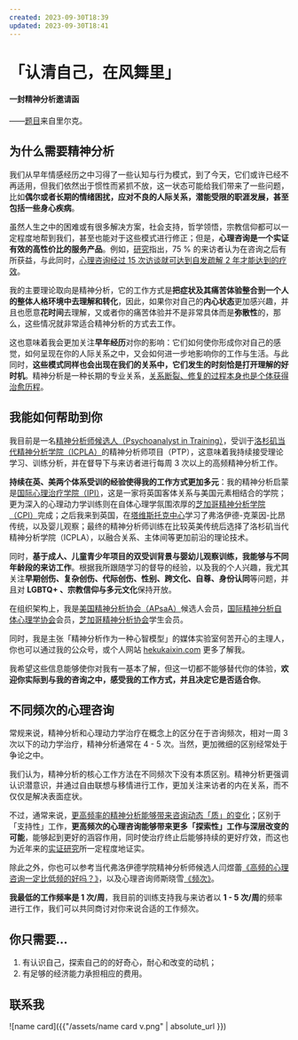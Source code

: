 ```yaml
---
created: 2023-09-30T18:39
updated: 2023-09-30T18:41
---
```

# 「认清自己，在风舞里」

#### 一封精神分析邀请函

——[题目](https://mp.weixin.qq.com/s/qiIihBRfdAaEb_t7qGscdg)来自里尔克。

## 为什么需要精神分析

我们从早年情感经历之中习得了一些认知与行为模式，到了今天，它们或许已经不再适用，但我们依然出于惯性而紧抓不放，这一状态可能给我们带来了一些问题，比如**偶尔或者长期的情绪困扰，应对不良的人际关系，潜能受限的职涯发展，甚至包括一些身心疾病**。

虽然人生之中的困难或有很多解决方案，社会支持，哲学领悟，宗教信仰都可以一定程度地帮到我们，甚至也能对于这些模式进行修正；但是，**心理咨询是一个实证有效的高性价比的服务产品**。例如，[研究](10.1037/11423-005 "研究")指出，75 % 的来访者认为在咨询之后有所获益，与此同时，[心理咨询经过 15 次访谈就可达到自发疏解 2 年才能达到的疗效](10.1037/11423-005 "心理咨询经过 15 次访谈就可达到自发疏解 2 年才能达到的疗效")。

我的主要理论取向是精神分析，它的工作方式是**把症状及其痛苦体验整合到一个人的整体人格环境中去理解和转化**，因此，如果你对自己的**内心状态**更加感兴趣，并且也愿意**花时间**去理解，又或者你的痛苦体验并不是非常具体而是**弥散性**的，那么，这些情况就非常适合精神分析的方式去工作。

这也意味着我会更加关注**早年经历**对你的影响：它们如何使你形成你对自己的感觉，如何呈现在你的人际关系之中，又会如何进一步地影响你的工作与生活。与此同时，**这些模式同样也会出现在我们的关系中，它们发生的时刻恰是打开理解的好时机**。精神分析是一种长期的专业关系，[关系断裂、修复的过程本身也是个体获得治愈历程](https://pep-web.org/search/document/PI.027.0246A "关系断裂、修复的过程本身也是个体获得治愈历程")。

## 我能如何帮助到你

我目前是一名[精神分析师候选人（Psychoanalyst in Training）](https://apsa.org/membership/in-training-member-information/ "精神分析师候选人（Psychoanalyst in Training）")，受训于[洛杉矶当代精神分析学院（ICPLA）](https://icpla.edu/ "洛杉矶当代精神分析学院（ICPLA）")的精神分析师项目（PTP），这意味着我持续接受理论学习、训练分析，并在督导下与来访者进行每周 3 次以上的高频精神分析工作。

**持续在英、美两个体系受训的经验使得我的工作方式更加多元**：我的精神分析启蒙是[国际心理治疗学院（IPI）](https://theipi.org/ "国际心理治疗学院（IPI）")，这是一家将英国客体关系与美国元素相结合的学院；更为深入的心理动力学训练则在自体心理学氛围浓厚的[芝加哥精神分析学院（CPI）](https://chicagoanalysis.org/ "芝加哥精神分析学院（CPI）")完成；之后我来到英国，在[塔维斯托克中心](https://tavistockandportman.ac.uk/ "塔维斯托克中心")学习了弗洛伊德-克莱因-比昂传统，以及婴儿观察；最终的精神分析师训练在比较英美传统后选择了洛杉矶当代精神分析学院（ICPLA），以融合关系、主体间等更加前沿的理论技术。

同时，**基于成人、儿童青少年项目的双受训背景与婴幼儿观察训练，我能够与不同年龄段的来访工作**。根据我所跟随学习的督导的经验，以及我的个人兴趣，我尤其关注**早期创伤、复杂创伤、代际创伤、性别、跨文化、自尊、身份认同**等问题，并且对 **LGBTQ+ 、宗教信仰与多元文化**保持开放。

在组织架构上，我是[美国精神分析协会（APsaA）](https://apsa.org/ "美国精神分析协会（APsaA）")候选人会员，[国际精神分析自体心理学协会](https://iapsp.org/ "国际精神分析自体心理学协会")会员，[芝加哥精神分析协会](https://chicagopsychoanalyticsociety.org/ "芝加哥精神分析协会")学生会员。

同时，我是主张「精神分析作为一种心智模型」的媒体实验室何苦开心的主理人，你也可以通过我的公众号，或个人网站 [hekukaixin.com](https://hekukaixin.com "hekukaixin.com") 更多了解我。

我希望这些信息能够使你对我有一基本了解，但这一切都不能够替代你的体验，**欢迎你实际到与我的咨询之中，感受我的工作方式，并且决定它是否适合你**。

## 不同频次的心理咨询

常规来说，精神分析和心理动力学治疗在概念上的区分在于咨询频次，相对一周 3 次以下的动力学治疗，精神分析通常在 4 - 5 次。当然，更加微细的区别经常处于争论之中。

我们认为，精神分析的核心工作方法在不同频次下没有本质区别。精神分析更强调认识潜意识，并通过自由联想与移情进行工作，更加关注来访者的内在关系，而不仅仅是解决表面症状。

不过，通常来说，[更高频率的精神分析能够带来咨询动态「质」的变化](http://www.pep-web.org/document.php?id=ppsy.009.0245a "更高频率的精神分析能够带来咨询动态「质」的变化")；区别于「支持性」工作，**更高频次的心理咨询能够带来更多「探索性」工作与深层改变的可能**，能够起到更好的涵容作用，同时使治疗终止后能够持续的更好疗效，而这也为近年来的[实证研究](http://www.pep-web.org/document.php?id=apa.047.0741a "实证研究")所一定程度地证实。

除此之外，你也可以参考当代弗洛伊德学院精神分析师候选人闫煜蕾[《高频的心理咨询一定比低频的好吗？》](https://mp.weixin.qq.com/s/fUomOr_sOvqSg4aq2LnLkA)，以及心理咨询师斯晓雪[《频次》](https://mp.weixin.qq.com/s/rZLPsBG7U-EDQ6MMcmCsGw)。

**我最低的工作频率是 1 次/周**，我目前的训练支持我与来访者以 **1 - 5 次/周**的频率进行工作，我们可以共同商讨对你来说合适的工作频次。

## 你只需要…

1. 有认识自己，探索自己的的好奇心，耐心和改变的动机；
2. 有足够的经济能力承担相应的费用。

## 联系我

![name card]({{"/assets/name card v.png" | absolute_url }})
